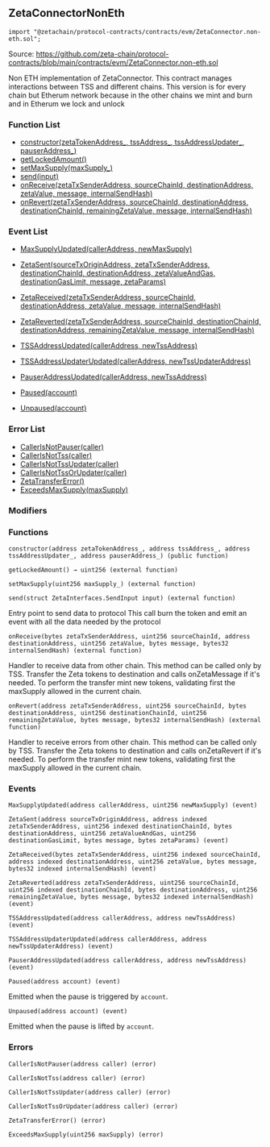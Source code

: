 ## ZetaConnectorNonEth

```solidity
import "@zetachain/protocol-contracts/contracts/evm/ZetaConnector.non-eth.sol";
```

Source: https://github.com/zeta-chain/protocol-contracts/blob/main/contracts/evm/ZetaConnector.non-eth.sol

Non ETH implementation of ZetaConnector.
This contract manages interactions between TSS and different chains.
This version is for every chain but Etherum network because in the other chains we mint and burn and in Etherum we lock and unlock

### Function List

* [constructor(zetaTokenAddress_, tssAddress_, tssAddressUpdater_, pauserAddress_)](#ZetaConnectorNonEth-constructor-address-address-address-address-)
* [getLockedAmount()](#ZetaConnectorNonEth-getLockedAmount--)
* [setMaxSupply(maxSupply_)](#ZetaConnectorNonEth-setMaxSupply-uint256-)
* [send(input)](#ZetaConnectorNonEth-send-struct-ZetaInterfaces-SendInput-)
* [onReceive(zetaTxSenderAddress, sourceChainId, destinationAddress, zetaValue, message, internalSendHash)](#ZetaConnectorNonEth-onReceive-bytes-uint256-address-uint256-bytes-bytes32-)
* [onRevert(zetaTxSenderAddress, sourceChainId, destinationAddress, destinationChainId, remainingZetaValue, message, internalSendHash)](#ZetaConnectorNonEth-onRevert-address-uint256-bytes-uint256-uint256-bytes-bytes32-)

### Event List

* [MaxSupplyUpdated(callerAddress, newMaxSupply)](#ZetaConnectorNonEth-MaxSupplyUpdated-address-uint256-)

* [ZetaSent(sourceTxOriginAddress, zetaTxSenderAddress, destinationChainId, destinationAddress, zetaValueAndGas, destinationGasLimit, message, zetaParams)](#ZetaConnectorBase-ZetaSent-address-address-uint256-bytes-uint256-uint256-bytes-bytes-)
* [ZetaReceived(zetaTxSenderAddress, sourceChainId, destinationAddress, zetaValue, message, internalSendHash)](#ZetaConnectorBase-ZetaReceived-bytes-uint256-address-uint256-bytes-bytes32-)
* [ZetaReverted(zetaTxSenderAddress, sourceChainId, destinationChainId, destinationAddress, remainingZetaValue, message, internalSendHash)](#ZetaConnectorBase-ZetaReverted-address-uint256-uint256-bytes-uint256-bytes-bytes32-)
* [TSSAddressUpdated(callerAddress, newTssAddress)](#ZetaConnectorBase-TSSAddressUpdated-address-address-)
* [TSSAddressUpdaterUpdated(callerAddress, newTssUpdaterAddress)](#ZetaConnectorBase-TSSAddressUpdaterUpdated-address-address-)
* [PauserAddressUpdated(callerAddress, newTssAddress)](#ZetaConnectorBase-PauserAddressUpdated-address-address-)

* [Paused(account)](#Pausable-Paused-address-)
* [Unpaused(account)](#Pausable-Unpaused-address-)

### Error List

* [CallerIsNotPauser(caller)](#ConnectorErrors-CallerIsNotPauser-address-)
* [CallerIsNotTss(caller)](#ConnectorErrors-CallerIsNotTss-address-)
* [CallerIsNotTssUpdater(caller)](#ConnectorErrors-CallerIsNotTssUpdater-address-)
* [CallerIsNotTssOrUpdater(caller)](#ConnectorErrors-CallerIsNotTssOrUpdater-address-)
* [ZetaTransferError()](#ConnectorErrors-ZetaTransferError--)
* [ExceedsMaxSupply(maxSupply)](#ConnectorErrors-ExceedsMaxSupply-uint256-)

### Modifiers

### Functions

```
constructor(address zetaTokenAddress_, address tssAddress_, address tssAddressUpdater_, address pauserAddress_) (public function)
```

<a name="ZetaConnectorNonEth-constructor-address-address-address-address-"></a>

```
getLockedAmount() → uint256 (external function)
```

<a name="ZetaConnectorNonEth-getLockedAmount--"></a>

```
setMaxSupply(uint256 maxSupply_) (external function)
```

<a name="ZetaConnectorNonEth-setMaxSupply-uint256-"></a>

```
send(struct ZetaInterfaces.SendInput input) (external function)
```

<a name="ZetaConnectorNonEth-send-struct-ZetaInterfaces-SendInput-"></a>

Entry point to send data to protocol
This call burn the token and emit an event with all the data needed by the protocol

```
onReceive(bytes zetaTxSenderAddress, uint256 sourceChainId, address destinationAddress, uint256 zetaValue, bytes message, bytes32 internalSendHash) (external function)
```

<a name="ZetaConnectorNonEth-onReceive-bytes-uint256-address-uint256-bytes-bytes32-"></a>

Handler to receive data from other chain.
This method can be called only by TSS.
Transfer the Zeta tokens to destination and calls onZetaMessage if it's needed.
To perform the transfer mint new tokens, validating first the maxSupply allowed in the current chain.

```
onRevert(address zetaTxSenderAddress, uint256 sourceChainId, bytes destinationAddress, uint256 destinationChainId, uint256 remainingZetaValue, bytes message, bytes32 internalSendHash) (external function)
```

<a name="ZetaConnectorNonEth-onRevert-address-uint256-bytes-uint256-uint256-bytes-bytes32-"></a>

Handler to receive errors from other chain.
This method can be called only by TSS.
Transfer the Zeta tokens to destination and calls onZetaRevert if it's needed.
To perform the transfer mint new tokens, validating first the maxSupply allowed in the current chain.

### Events

```
MaxSupplyUpdated(address callerAddress, uint256 newMaxSupply) (event)
```

<a name="ZetaConnectorNonEth-MaxSupplyUpdated-address-uint256-"></a>

```
ZetaSent(address sourceTxOriginAddress, address indexed zetaTxSenderAddress, uint256 indexed destinationChainId, bytes destinationAddress, uint256 zetaValueAndGas, uint256 destinationGasLimit, bytes message, bytes zetaParams) (event)
```

<a name="ZetaConnectorBase-ZetaSent-address-address-uint256-bytes-uint256-uint256-bytes-bytes-"></a>

```
ZetaReceived(bytes zetaTxSenderAddress, uint256 indexed sourceChainId, address indexed destinationAddress, uint256 zetaValue, bytes message, bytes32 indexed internalSendHash) (event)
```

<a name="ZetaConnectorBase-ZetaReceived-bytes-uint256-address-uint256-bytes-bytes32-"></a>

```
ZetaReverted(address zetaTxSenderAddress, uint256 sourceChainId, uint256 indexed destinationChainId, bytes destinationAddress, uint256 remainingZetaValue, bytes message, bytes32 indexed internalSendHash) (event)
```

<a name="ZetaConnectorBase-ZetaReverted-address-uint256-uint256-bytes-uint256-bytes-bytes32-"></a>

```
TSSAddressUpdated(address callerAddress, address newTssAddress) (event)
```

<a name="ZetaConnectorBase-TSSAddressUpdated-address-address-"></a>

```
TSSAddressUpdaterUpdated(address callerAddress, address newTssUpdaterAddress) (event)
```

<a name="ZetaConnectorBase-TSSAddressUpdaterUpdated-address-address-"></a>

```
PauserAddressUpdated(address callerAddress, address newTssAddress) (event)
```

<a name="ZetaConnectorBase-PauserAddressUpdated-address-address-"></a>

```
Paused(address account) (event)
```

<a name="Pausable-Paused-address-"></a>

Emitted when the pause is triggered by `account`.

```
Unpaused(address account) (event)
```

<a name="Pausable-Unpaused-address-"></a>

Emitted when the pause is lifted by `account`.

### Errors

```
CallerIsNotPauser(address caller) (error)
```

<a name="ConnectorErrors-CallerIsNotPauser-address-"></a>

```
CallerIsNotTss(address caller) (error)
```

<a name="ConnectorErrors-CallerIsNotTss-address-"></a>

```
CallerIsNotTssUpdater(address caller) (error)
```

<a name="ConnectorErrors-CallerIsNotTssUpdater-address-"></a>

```
CallerIsNotTssOrUpdater(address caller) (error)
```

<a name="ConnectorErrors-CallerIsNotTssOrUpdater-address-"></a>

```
ZetaTransferError() (error)
```

<a name="ConnectorErrors-ZetaTransferError--"></a>

```
ExceedsMaxSupply(uint256 maxSupply) (error)
```

<a name="ConnectorErrors-ExceedsMaxSupply-uint256-"></a>

